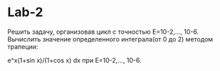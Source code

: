 # Lab-2

Решить задачу, организовав цикл с точностью E=10-2,..., 10-6.
Вычислить значение определенного интеграла(от 0 до 2) методом трапеции:

e^x(1+sin x)/(1+cos x) dx при E=10-2,..., 10-6. 
